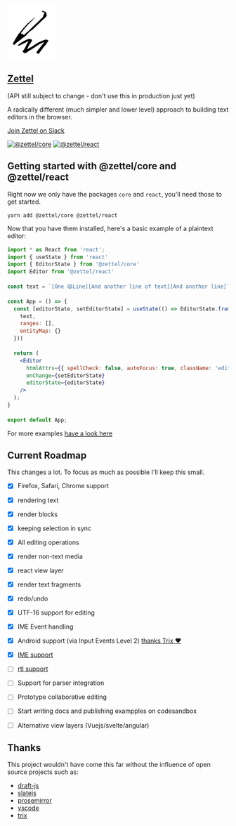 ![Zettel](logo_small.png)

## [Zettel](https://zettel.software)

(API still subject to change - don't use this in production just yet)

A radically different (much simpler and lower level) approach to building text editors in the browser.

[Join Zettel on Slack](https://join.slack.com/t/zetteljs/shared_invite/zt-eiih8wis-Hca9bcrvX3V728odwEqiBA)

[![@zettel/core](https://badge.fury.io/js/%40zettel%2Fcore.svg)](https://badge.fury.io/js/%40zettel%2Fcore)
[![@zettel/react](https://badge.fury.io/js/%40zettel%2Freact.svg)](https://badge.fury.io/js/%40zettel%2Freact)

## Getting started with @zettel/core and @zettel/react

Right now we only have the packages `core` and `react`, you'll need those to get started.

```
yarn add @zettel/core @zettel/react
```

Now that you have them installed, here's a basic example of a plaintext editor:

```jsx
import * as React from 'react';
import { useState } from 'react'
import { EditorState } from '@zettel/core'
import Editor from '@zettel/react'

const text = `[One 😅Line][And another line of text][And another line]`

const App = () => {
  const [editorState, setEditorState] = useState(() => EditorState.fromJSON({
    text,
    ranges: [],
    entityMap: {}
  }))

  return (
    <Editor
      htmlAttrs={{ spellCheck: false, autoFocus: true, className: 'editor'}}
      onChange={setEditorState}
      editorState={editorState}
    />
  );
}

export default App;
```

For more examples [have a look here](https://github.com/juliankrispel/zettel/tree/master/site/src/examples)


## Current Roadmap

This changes a lot. To focus as much as possible I'll keep this small.

- [x] Firefox, Safari, Chrome support
- [x] rendering text
- [x] render blocks
- [x] keeping selection in sync
- [x] All editing operations
- [x] render non-text media
- [x] react view layer
- [x] render text fragments
- [x] redo/undo
- [x] UTF-16 support for editing
- [x] IME Event handling
- [x] Android support (via Input Events Level 2) [thanks Trix ❤️](https://github.com/basecamp/trix/blob/master/src/trix/controllers/level_2_input_controller.coffee)
- [x] [IME support](https://developer.mozilla.org/en-US/docs/Mozilla/IME_handling_guide)
- [ ] [rtl support](https://github.com/juliankrispel/zettel/issues/8)
- [ ] Support for parser integration
- [ ] Prototype collaborative editing
- [ ] Start writing docs and publishing exampples on codesandbox
- [ ] Alternative view layers (Vuejs/svelte/angular)


## Thanks

This project wouldn't have come this far without the influence of open source projects such as:

- [draft-js](https://github.com/facebook/draft-js)
- [slatejs](https://github.com/ianstormtaylor/slate)
- [prosemirror](https://github.com/ProseMirror/prosemirror)
- [vscode](https://github.com/Microsoft/vscode/issues)
- [trix](https://github.com/basecamp/trix)
